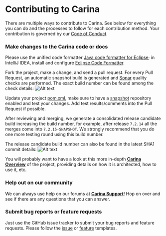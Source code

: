 # Contributing to Carina

There are multiple ways to contribute to Carina. See below for everything you can do and the processes to follow for each contribution method.
Your contribution is governed by our [Code of Conduct](CODE_OF_CONDUCT.md).

### Make changes to the Carina code or docs

Please use the unified code formatter [Java code formatter for Eclipse](carina_formatter.xml); in IntelliJ IDEA, install and configure [Eclipse Code Formatter](https://plugins.jetbrains.com/plugin/6546-eclipse-code-formatter).

Fork the project, make a change, and send a pull request. For every Pull Request, an automatic snapshot build is generated and [Sonar](https://ci.zebrunner.com/sonarqube/dashboard?id=com.qaprosoft%3Acarina) quality checks are performed.
The exact build number can be found among the check details:
![Alt text](https://github.com/zebrunner/carina/raw/master/docs/img/pr-checker.png "Pull Request Checker")


Update your project [pom.xml](https://github.com/zebrunner/carina-demo/blob/ea08927c722d5138a003cdb1f04b03363d89aeb7/pom.xml#L16), make sure to have a [snapshot](https://github.com/zebrunner/carina-demo/blob/d23dd865567e8bafbdd3c925fa89374ae712b6bd/pom.xml#L26) repository enabled and test your changes. Add test results/comments into the Pull Request if possible.

After reviewing and merging, we generate a consolidated release candidate build increasing the build number, for example, after release `7.2.14` all the merges come into `7.2.15-SNAPSHOT`. We strongly recommend that you do one more testing round using this build number.

The release candidate build number can also be found in the latest SHA1 commit details:
![Alt text](https://github.com/zebrunner/carina/raw/master/docs/img/snapshot-build.png "Release Candidate")


You will probably want to have a look at this more in-depth [**Carina Overview**](https://zebrunner.github.io/carina/) of the project,
providing details on how it is architected, how to use it, etc.

### Help out on our community

We can always use help on our forums at
[**Carina Support**](https://t.me/qps_carina)! Hop on over and see if there
are any questions that you can answer.

### Submit bug reports or feature requests

Just use the GitHub issue tracker to submit your bug reports and feature requests. Please follow the [issue](.github/ISSUE_TEMPLATE/bug-report.md) or [feature](.github/ISSUE_TEMPLATE/feature_request.md) templates.
